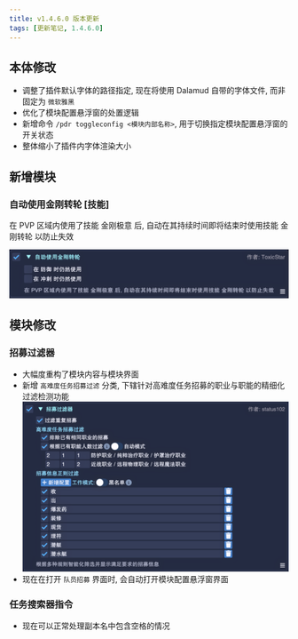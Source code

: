 ```yaml
---
title: v1.4.6.0 版本更新
tags: [更新笔记, 1.4.6.0]
---
```


## 本体修改

- 调整了插件默认字体的路径指定, 现在将使用 Dalamud 自带的字体文件, 而非固定为 `微软雅黑`
- 优化了模块配置悬浮窗的处置逻辑
- 新增命令 `/pdr toggleconfig <模块内部名称>`, 用于切换指定模块配置悬浮窗的开关状态
- 整体缩小了插件内字体渲染大小

## 新增模块

### 自动使用金刚转轮 [技能]

在 PVP 区域内使用了技能 金刚极意 后, 自动在其持续时间即将结束时使用技能 金刚转轮 以防止失效

![AutoUseEarthsReply](/assets/Changelog/1.4.6.0/AutoUseEarthsReply.png)

## 模块修改

### 招募过滤器

- 大幅度重构了模块内容与模块界面
- 新增 `高难度任务招募过滤` 分类, 下辖针对高难度任务招募的职业与职能的精细化过滤检测功能
![PartyFinderFilter](/assets/Changelog/1.4.6.0/PartyFinderFilter.png)
- 现在在打开 `队员招募` 界面时, 会自动打开模块配置悬浮窗界面

### 任务搜索器指令

- 现在可以正常处理副本名中包含空格的情况